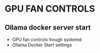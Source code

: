 # GPU FAN CONTROLS
## Ollama docker server start

* GPU fan controls trough systemd 
* Ollama Docker Start settings
